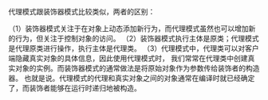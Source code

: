 代理模式跟装饰器模式比较类似，两者的区别：

（1）装饰器模式关注于在对象上动态添加新行为，而代理模式虽然也可以增加新的行为，但关注于控制对象的访问。
（2）装饰器模式执行主体是原类；代理模式是代理原类进行操作，执行主体是代理类。
（3）代理模式中，代理类可以对客户端隐藏真实对象的具体信息，因此使用代理模式时，
我们常常在代理类中创建真实对象的实例。而装饰器模式的通常做法是将原始对象作为参数传给装饰者的构造器。
也就是说。代理模式的代理和真实对象之间的对象通常在编译时就已经确定了，而装饰者能够在运行时递归地被构造。